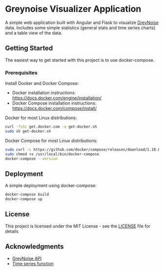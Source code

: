 # Greynoise Visualizer Application

A simple web application built with Angular and Flask to visualize [GreyNoise](https://github.com/Grey-Noise-Intelligence/api.greynoise.io) data. Includes some simple statistics (general stats and time series charts) and a table view of the data. 

## Getting Started

The easiest way to get started with this project is to use docker-compose.

### Prerequisites

Install Docker and Docker Compose:

* Docker installation instructions: https://docs.docker.com/engine/installation/ 
* Docker Compose installation instructions: https://docs.docker.com/compose/install/

Docker for most Linux distributions:

```bash
curl -fsSL get.docker.com -o get-docker.sh
sudo sh get-docker.sh
```

Docker Compose for most Linux distributions:

```bash
sudo curl -L https://github.com/docker/compose/releases/download/1.18.0/docker-compose-`uname -s`-`uname -m` -o /usr/local/bin/docker-compose
sudo chmod +x /usr/local/bin/docker-compose
docker-compose --version
```

## Deployment

A simple deployment using docker-compose:

```bash
docker-compose build
docker-compose up 
```

## License

This project is licensed under the MIT License - see the [LICENSE](LICENSE.md) file for details

## Acknowledgments

* [GreyNoise API](https://github.com/Grey-Noise-Intelligence/api.greynoise.io)
* [Time series function](https://github.com/phyler/greynoise)

